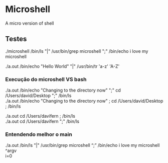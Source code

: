 # Microshell
A micro version of shell

## Testes
./microshell /bin/ls "|" /usr/bin/grep microshell ";" /bin/echo i love my microshell

./a.out /bin/echo "Hello World" "|" /usr/bin/tr 'a-z' 'A-Z'

### Execução do microshell VS bash
./a.out /bin/echo "Changing to the directory now" ";" cd /Users/david/Desktop ";" /bin/ls   
./a.out /bin/echo "Changing to the directory now" ; cd /Users/david/Desktop ; /bin/ls

./a.out  cd /Users/davifern ; /bin/ls    
./a.out  cd /Users/davifern ";" /bin/ls    

### Entendendo melhor o main
./a.out   /bin/ls     "|"      /usr/bin/grep     microshell      “;”     /bin/echo       i love my microshell   
^argv   
i=0 